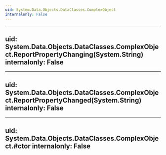 ```yaml
---
uid: System.Data.Objects.DataClasses.ComplexObject
internalonly: False
---
```


---
uid: System.Data.Objects.DataClasses.ComplexObject.ReportPropertyChanging(System.String)
internalonly: False
---

---
uid: System.Data.Objects.DataClasses.ComplexObject.ReportPropertyChanged(System.String)
internalonly: False
---

---
uid: System.Data.Objects.DataClasses.ComplexObject.#ctor
internalonly: False
---
